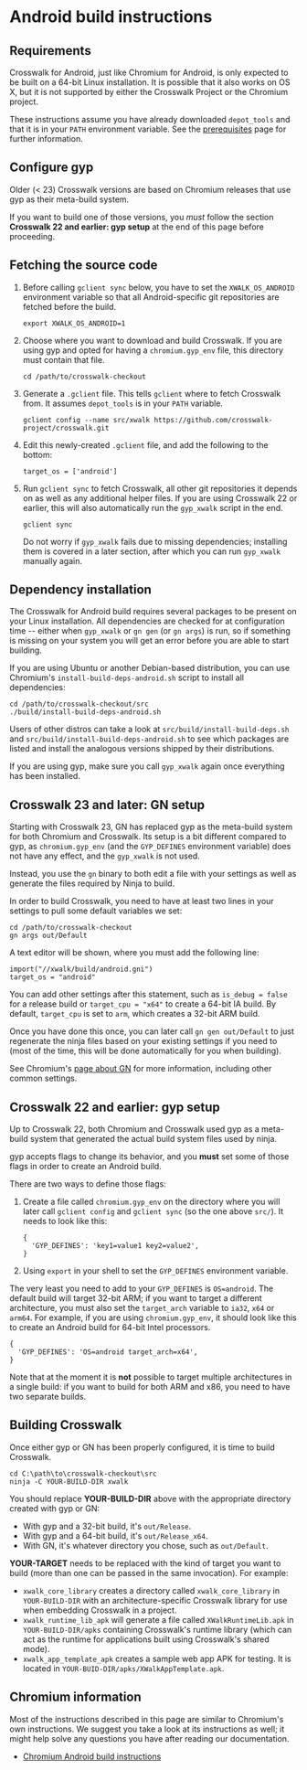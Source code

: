 # Android build instructions

## Requirements

Crosswalk for Android, just like Chromium for Android, is only expected to be
built on a 64-bit Linux installation. It is possible that it also works on OS
X, but it is not supported by either the Crosswalk Project or the Chromium
project.

These instructions assume you have already downloaded `depot_tools` and that it
is in your `PATH` environment variable. See the
[prerequisites](prerequisites.html) page for further information.

## Configure gyp

Older (< 23) Crosswalk versions are based on Chromium releases that use gyp as
their meta-build system.

If you want to build one of those versions, you _must_ follow the section
**Crosswalk 22 and earlier: gyp setup** at the end of this page before
proceeding.

## Fetching the source code

1. Before calling `gclient sync` below, you have to set the `XWALK_OS_ANDROID`
   environment variable so that all Android-specific git repositories are
   fetched before the build.

    ```
    export XWALK_OS_ANDROID=1
    ```

1. Choose where you want to download and build Crosswalk. If you are using gyp
   and opted for having a `chromium.gyp_env` file, this directory must contain
   that file.

   ```
   cd /path/to/crosswalk-checkout
   ```

1. Generate a `.gclient` file. This tells `gclient` where to fetch Crosswalk
   from. It assumes `depot_tools` is in your `PATH` variable.

    ```
    gclient config --name src/xwalk https://github.com/crosswalk-project/crosswalk.git
    ```

1. Edit this newly-created `.gclient` file, and add the following to the
   bottom:

    ```
    target_os = ['android']
    ```

1. Run `gclient sync` to fetch Crosswalk, all other git repositories it depends
   on as well as any additional helper files. If you are using Crosswalk 22 or
   earlier, this will also automatically run the `gyp_xwalk` script in the end.

    ```
    gclient sync
    ```

    Do not worry if `gyp_xwalk` fails due to missing dependencies; installing
    them is covered in a later section, after which you can run `gyp_xwalk`
    manually again.

## Dependency installation

The Crosswalk for Android build requires several packages to be present on your
Linux installation. All dependencies are checked for at configuration time --
either when `gyp_xwalk` or `gn gen` (or `gn args`) is run, so if something is
missing on your system you will get an error before you are able to start
building.

If you are using Ubuntu or another Debian-based distribution, you can use
Chromium's `install-build-deps-android.sh` script to install all dependencies:

```
cd /path/to/crosswalk-checkout/src
./build/install-build-deps-android.sh
```

Users of other distros can take a look at `src/build/install-build-deps.sh` and
`src/build/install-build-deps-android.sh` to see which packages are listed and
install the analogous versions shipped by their distributions.

If you are using gyp, make sure you call `gyp_xwalk` again once everything has
been installed.

## Crosswalk 23 and later: GN setup

Starting with Crosswalk 23, GN has replaced gyp as the meta-build system for
both Chromium and Crosswalk. Its setup is a bit different compared to gyp, as
`chromium.gyp_env` (and the `GYP_DEFINES` environment variable) does not have
any effect, and the `gyp_xwalk` is not used.

Instead, you use the `gn` binary to both edit a file with your settings as well
as generate the files required by Ninja to build.

In order to build Crosswalk, you need to have at least two lines in your
settings to pull some default variables we set:

```
cd /path/to/crosswalk-checkout
gn args out/Default
```

A text editor will be shown, where you must add the following line:

```
import("//xwalk/build/android.gni")
target_os = "android"
```

You can add other settings after this statement, such as `is_debug = false` for
a release build or `target_cpu = "x64"` to create a 64-bit IA build. By
default, `target_cpu` is set to `arm`, which creates a 32-bit ARM build.

Once you have done this once, you can later call `gn gen out/Default` to just
regenerate the ninja files based on your existing settings if you need to (most
of the time, this will be done automatically for you when building).

See Chromium's
[page about GN](https://www.chromium.org/developers/gn-build-configuration) for
more information, including other common settings.

## Crosswalk 22 and earlier: gyp setup

Up to Crosswalk 22, both Chromium and Crosswalk used gyp as a meta-build system
that generated the actual build system files used by ninja.

gyp accepts flags to change its behavior, and you **must** set some of those
flags in order to create an Android build.

There are two ways to define those flags:

1. Create a file called `chromium.gyp_env` on the directory where you will
   later call `gclient config` and `gclient sync` (so the one above `src/`).
   It needs to look like this:

    ```
    {
      'GYP_DEFINES': 'key1=value1 key2=value2',
    }
    ```

1. Using `export` in your shell to set the `GYP_DEFINES` environment variable.

The very least you need to add to your `GYP_DEFINES` is `OS=android`. The
default build will target 32-bit ARM; if you want to target a different
architecture, you must also set the `target_arch` variable to `ia32`, `x64` or
`arm64`. For example, if you are using `chromium.gyp_env`, it should look like
this to create an Android build for 64-bit Intel processors.

```
{
  'GYP_DEFINES': 'OS=android target_arch=x64',
}
```

Note that at the moment it is **not** possible to target multiple architectures
in a single build: if you want to build for both ARM and x86, you need to have
two separate builds.

## Building Crosswalk

Once either gyp or GN has been properly configured, it is time to build
Crosswalk.

```
cd C:\path\to\crosswalk-checkout\src
ninja -C YOUR-BUILD-DIR xwalk
```

You should replace **YOUR-BUILD-DIR** above with the appropriate directory
created with gyp or GN:
* With gyp and a 32-bit build, it's `out/Release`.
* With gyp and a 64-bit build, it's `out/Release_x64`.
* With GN, it's whatever directory you chose, such as `out/Default`.

**YOUR-TARGET** needs to be replaced with the kind of target you want to build
(more than one can be passed in the same invocation). For example:
* `xwalk_core_library` creates a directory called `xwalk_core_library` in
  `YOUR-BUILD-DIR` with an architecture-specific Crosswalk library for use when
   embedding Crosswalk in a project.
* `xwalk_runtime_lib_apk` will generate a file called `XWalkRuntimeLib.apk` in
  `YOUR-BUILD-DIR/apks` containing Crosswalk's runtime library (which can act
  as the runtime for applications built using Crosswalk's shared mode).
* `xwalk_app_template_apk` creates a sample web app APK for testing. It is
  located in `YOUR-BUID-DIR/apks/XWalkAppTemplate.apk`.

## Chromium information

Most of the instructions described in this page are similar to Chromium's own
instructions. We suggest you take a look at its instructions as well; it might
help solve any questions you have after reading our documentation.

* [Chromium Android build instructions](https://chromium.googlesource.com/chromium/src/+/master/docs/android_build_instructions.md)
